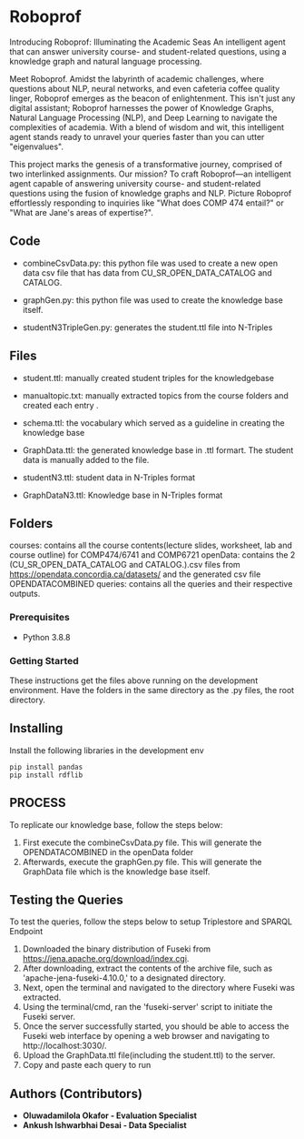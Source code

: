 # Roboprof
Introducing Roboprof: Illuminating the Academic Seas
An intelligent agent that can answer university course- and student-related questions, using a knowledge graph and natural language processing.

Meet Roboprof. Amidst the labyrinth of academic challenges, where questions about NLP, neural networks, and even cafeteria coffee quality linger, Roboprof emerges as the beacon of enlightenment. This isn't just any digital assistant; Roboprof harnesses the power of Knowledge Graphs, Natural Language Processing (NLP), and Deep Learning to navigate the complexities of academia. With a blend of wisdom and wit, this intelligent agent stands ready to unravel your queries faster than you can utter "eigenvalues". 

This project marks the genesis of a transformative journey, comprised of two interlinked assignments. Our mission? To craft Roboprof—an intelligent agent capable of answering university course- and student-related questions using the fusion of knowledge graphs and NLP. Picture Roboprof effortlessly responding to inquiries like "What does COMP 474 entail?" or "What are Jane's areas of expertise?". 

## Code
* combineCsvData.py: this python file was used to create a new open data csv file that has data from CU_SR_OPEN_DATA_CATALOG and CATALOG.  

* graphGen.py: this python file was used to create the knowledge base itself. 

* studentN3TripleGen.py: generates the student.ttl file into N-Triples

## Files
* student.ttl:  manually created student triples for the knowledgebase

* manualtopic.txt:  manually extracted topics from the course folders and created each entry . 

* schema.ttl: the vocabulary which served as a guideline in creating the knowledge base 

* GraphData.ttl: the generated knowledge base in .ttl formart. The student data is manually added to the file.

* studentN3.ttl: student data in N-Triples format

* GraphDataN3.ttl: Knowledge base in N-Triples format



## Folders
courses: contains all the course contents(lecture slides, worksheet, lab and course outline) for COMP474/6741 and COMP6721
openData: contains the 2 (CU_SR_OPEN_DATA_CATALOG and CATALOG.).csv files from https://opendata.concordia.ca/datasets/ and the generated csv file OPENDATACOMBINED
queries: contains all the queries and their respective outputs.

### Prerequisites
* Python 3.8.8

### Getting Started
These instructions get the files above running on the development environment. 
Have the folders in the same directory as the .py files, the root directory.



## Installing
Install the following libraries in the development env
```
pip install pandas
pip install rdflib
```

## PROCESS
To replicate our knowledge base, follow the steps below:
1) First execute the combineCsvData.py file. This will generate the OPENDATACOMBINED in the openData folder
2) Afterwards, execute the graphGen.py file. This will generate the GraphData file which is the knowledge base itself.


## Testing the Queries
To test the queries, follow the steps below to setup Triplestore and SPARQL Endpoint
1) Downloaded the binary distribution of Fuseki from https://jena.apache.org/download/index.cgi. 
2) After downloading, extract the contents of the archive file, such as 'apache-jena-fuseki-4.10.0,' to a designated directory. 
3) Next, open the terminal and navigated to the directory where Fuseki was extracted. 
4) Using the terminal/cmd, ran the 'fuseki-server' script to initiate the Fuseki server. 
5) Once the server successfully started, you should be able to access the Fuseki web interface by opening a web browser and navigating to http://localhost:3030/.
6) Upload the GraphData.ttl file(including the student.ttl) to the server.
7) Copy and paste each query to run


## Authors (Contributors)
* **Oluwadamilola Okafor - Evaluation Specialist**
* **Ankush Ishwarbhai Desai - Data Specialist**
